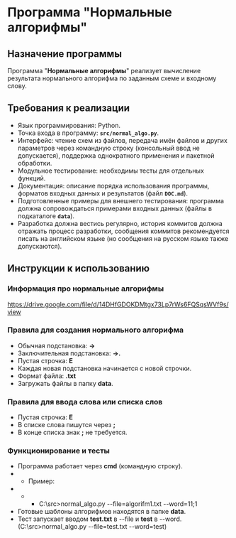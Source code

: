﻿# Программа "Нормальные алгорифмы"
## Назначение программы
Программа "**Нормальные алгорифмы**" реализует вычисление результата нормального алгорифма по заданным схеме и входному слову.
## Требования к реализации
-   Язык программирования: Python.
-   Точка входа в программу: **`src/normal_algo.py`**.
-   Интерфейс: чтение схем из файлов, передача имён файлов и других параметров через командную строку (консольный ввод не допускается), поддержка однократного применения и пакетной обработки.
-   Модульное тестирование: необходимы тесты для отдельных функций.
-    Документация: описание порядка использования программы, форматов входных данных и результатов (файл  **`DOC.md`**).
-   Подготовленные примеры для внешнего тестирования: программа должна сопровождаться примерами входных данных (файлы в подкаталоге  **`data`**).
-   Разработка должна вестись регулярно, история коммитов должна отражать процесс разработки, сообщения коммитов рекомендуется писать на английском языке (но сообщения на русском языке также допускаются).
## Инструкции к использованию
### Информация про нормальные алгорифмы
https://drive.google.com/file/d/14DHfGDOKDMtgx73Lp7rWs6FQSqsWVf9s/view
### Правила для создания нормального алгорифма
- Обычная подстановка: **->**
- Заключительная подстановка: **->.**
- Пустая строчка: **E**
- Каждая новая подстановка начинается с новой строчки.
- Формат файла: **.txt**
- Загружать файлы в папку **data**.
### Правила для ввода слова или списка слов
-  Пустая строчка: **E**
- В списке слова пишутся через **;**
- В конце списка знак **;** не требуется.
### Функционирование и тесты
- Программа работает через **cmd** (командную строку).
- -  Пример: 
- - - C:\src>normal_algo.py --file=algorifm1.txt --word=11;1
- Готовые шаблоны алгорифмов находятся в папке **data**.
- Тест запускает вводом **test.txt** в --file и **test** в --word. (C:\src>normal_algo.py --file=test.txt --word=test)
